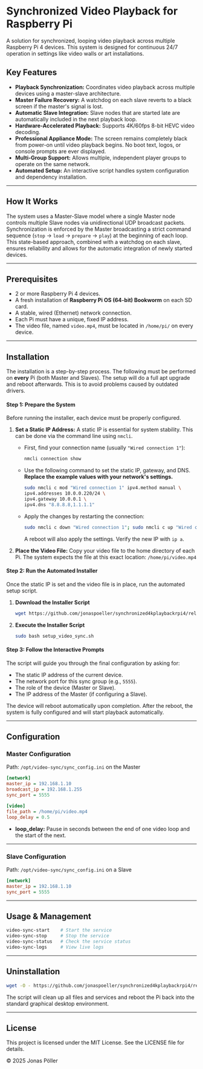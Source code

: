 # Synchronized Video Playback for Raspberry Pi

A solution for synchronized, looping video playback across multiple Raspberry Pi 4 devices. This system is designed for continuous 24/7 operation in settings like video walls or art installations.

## Key Features

*   **Playback Synchronization:** Coordinates video playback across multiple devices using a master-slave architecture.
*   **Master Failure Recovery:** A watchdog on each slave reverts to a black screen if the master's signal is lost.
*   **Automatic Slave Integration:** Slave nodes that are started late are automatically included in the next playback loop.
*   **Hardware-Accelerated Playback:** Supports 4K/60fps 8-bit HEVC video decoding.
*   **Professional Appliance Mode:** The screen remains completely black from power-on until video playback begins. No boot text, logos, or console prompts are ever displayed.
*   **Multi-Group Support:** Allows multiple, independent player groups to operate on the same network.
*   **Automated Setup:** An interactive script handles system configuration and dependency installation.

---

## How It Works

The system uses a Master-Slave model where a single Master node controls multiple Slave nodes via unidirectional UDP broadcast packets. Synchronization is enforced by the Master broadcasting a strict command sequence (`stop` -> `load` -> `prepare` -> `play`) at the beginning of each loop. This state-based approach, combined with a watchdog on each slave, ensures reliability and allows for the automatic integration of newly started devices.

---

## Prerequisites

*   2 or more Raspberry Pi 4 devices.
*   A fresh installation of **Raspberry Pi OS (64-bit) Bookworm** on each SD card.
*   A stable, wired (Ethernet) network connection.
*   Each Pi must have a unique, fixed IP address.
*   The video file, named `video.mp4`, must be located in `/home/pi/` on every device.

---

## Installation

The installation is a step-by-step process. The following must be performed on **every** Pi (both Master and Slaves). The setup will do a full apt upgrade and reboot afterwards. This is to avoid problems caused by outdated drivers.

#### Step 1: Prepare the System

Before running the installer, each device must be properly configured.

1.  **Set a Static IP Address:** A static IP is essential for system stability. This can be done via the command line using `nmcli`.
    *   First, find your connection name (usually `"Wired connection 1"`):
        ```bash
        nmcli connection show
        ```
    *   Use the following command to set the static IP, gateway, and DNS. **Replace the example values with your network's settings.**
        ```bash
        sudo nmcli c mod "Wired connection 1" ipv4.method manual \
        ipv4.addresses 10.0.0.220/24 \
        ipv4.gateway 10.0.0.1 \
        ipv4.dns "8.8.8.8,1.1.1.1"
        ```
    *   Apply the changes by restarting the connection:
        ```bash
        sudo nmcli c down "Wired connection 1"; sudo nmcli c up "Wired connection 1"
        ```
        A reboot will also apply the settings. Verify the new IP with `ip a`.

2.  **Place the Video File:** Copy your video file to the home directory of each Pi. The system expects the file at this exact location:
    `/home/pi/video.mp4`
#### Step 2: Run the Automated Installer

Once the static IP is set and the video file is in place, run the automated setup script.

1.  **Download the Installer Script**
    ```bash
    wget https://github.com/jonaspoeller/synchronized4kplaybackrpi4/releases/latest/download/setup_video_sync.sh
    ```

2.  **Execute the Installer Script**
    ```bash
    sudo bash setup_video_sync.sh
    ```
#### Step 3: Follow the Interactive Prompts

The script will guide you through the final configuration by asking for:
*   The static IP address of the current device.
*   The network port for this sync group (e.g., `5555`).
*   The role of the device (Master or Slave).
*   The IP address of the Master (if configuring a Slave).


The device will reboot automatically upon completion. After the reboot, the system is fully configured and will start playback automatically.

---

## Configuration

### Master Configuration

Path: `/opt/video-sync/sync_config.ini` on the Master

```ini
[network]
master_ip = 192.168.1.10
broadcast_ip = 192.168.1.255
sync_port = 5555

[video]
file_path = /home/pi/video.mp4
loop_delay = 0.5
```

- **loop_delay:** Pause in seconds between the end of one video loop and the start of the next.

---

### Slave Configuration

Path: `/opt/video-sync/sync_config.ini` on a Slave

```ini
[network]
master_ip = 192.168.1.10
sync_port = 5555
```

---

## Usage & Management

```bash
video-sync-start    # Start the service
video-sync-stop     # Stop the service
video-sync-status   # Check the service status
video-sync-logs     # View live logs
```

---

## Uninstallation

```bash
wget -O - https://github.com/jonaspoeller/synchronized4kplaybackrpi4/releases/latest/download/uninstall_video_sync.sh | sudo bash
```

The script will clean up all files and services and reboot the Pi back into the standard graphical desktop environment.

---

## License

This project is licensed under the MIT License. See the LICENSE file for details.

© 2025 Jonas Pöller
